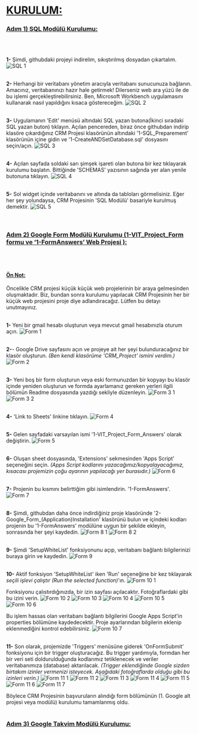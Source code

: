 <u><h1><strong>KURULUM:</strong></h1></u>

<u><h3><strong>Adım 1) SQL Modülü Kurulumu:</strong></h3></u>
<br>
<br>

<strong>1-</strong> Şimdi, githubdaki projeyi indirelim, sıkıştırılmış dosyadan çıkartalım.
![SQL 1](https://github.com/user-attachments/assets/51c66e3a-e594-4e32-bb31-d1ee4c9b0283)
<br>
<br>

<strong>2-</strong> Herhangi bir veritabanı yönetim aracıyla veritabanı sunucunuza bağlanın. Amacınız, veritabanınızı hazır hale getirmek! Dilerseniz web ara yüzü ile de bu işlemi gerçekleştirebilirsiniz. Ben, Microsoft Workbench uygulamasını kullanarak nasıl yapıldığını kısaca göstereceğim.
![SQL 2](https://github.com/user-attachments/assets/7a83079d-0416-4457-aa49-c46998f1c018)
<br>
<br>

<strong>3-</strong> Uygulamanın 'Edit' menüsü altındaki SQL yazan butona(İkinci sıradaki SQL yazan buton) tıklayın. Açılan pencereden, biraz önce githubdan indirip klasöre çıkardığınız CRM Projesi klasörünün altındaki '1-SQL_Preparement' klasörünün içine gidin ve '1-CreateANDSetDatabase.sql' dosyasını seçin/açın.
![SQL 3](https://github.com/user-attachments/assets/3746fe29-9287-408e-a74a-6924e1554bba)
<br>
<br>

<strong>4-</strong> Açılan sayfada soldaki sarı şimşek işareti olan butona bir kez tıklayarak kurulumu başlatın. Bittiğinde 'SCHEMAS' yazısının sağında yer alan yenile butonuna tıklayın.
![SQL 4](https://github.com/user-attachments/assets/fbd38105-ed21-4627-b12a-f881e3ea9b94)
<br>
<br>

<strong>5-</strong> Sol widget içinde veritabanını ve altında da tabloları görmelisiniz. Eğer her şey yolundaysa, CRM Projesinin 'SQL Modülü' basariyle kurulmuş demektir.
![SQL 5](https://github.com/user-attachments/assets/9f7408d4-ab9e-4d59-b60c-4eddc00f21cd)
<br>
<br>
<br>

<u><h3><strong>Adım 2) Google Form Modülü Kurulumu (1-VIT_Project_Form formu ve ‘1-FormAnswers’ Web Projesi ):</strong></h3></u>
<br>
<br>
<u><h4><strong>Ön Not:</strong></h4></u> Öncelikle CRM projesi küçük küçük web projelerinin bir araya gelmesinden oluşmaktadır. Biz, bundan sonra kurulumu yapılacak CRM Projesinin her bir küçük web projesini proje diye adlandıracağız. Lütfen bu detayı unutmayınız.
<br>
<br>

<strong>1-</strong> Yeni bir gmail hesabı oluşturun veya mevcut gmail hesabınızla oturum açın.
![Form 1](https://github.com/user-attachments/assets/e4969ece-3528-438c-8b2e-38f77e48aa59)
<br>
<br>

<strong>2-</strong>- Google Drive sayfasını açın ve projeye ait her şeyi bulunduracağınız bir klasör oluşturun. <i>(Ben kendi klasörüme 'CRM_Project' ismini verdim.)</i>
![Form 2](https://github.com/user-attachments/assets/bc827c4f-f30c-4cf2-a02e-1c41845596b7)
<br>
<br>

<strong>3-</strong> Yeni boş bir form oluşturun veya eski formunuzdan bir kopyayı bu klasör içinde yeniden oluşturun ve formda ayarlamanız gereken yerleri ilgili bölümün Readme dosyasında yazdığı sekliyle düzenleyin.
![Form 3 1](https://github.com/user-attachments/assets/d91f2364-caaf-4e7a-b984-71b0b254629d)
![Form 3 2](https://github.com/user-attachments/assets/a603d592-e7d8-4629-8612-bd795aac4fb6)
<br>
<br>

<strong>4-</strong> 'Link to Sheets' linkine tıklayın.
![Form 4](https://github.com/user-attachments/assets/c68154bc-0d1d-4461-a738-de965efffd77)
<br>
<br>

<strong>5-</strong> Gelen sayfadaki varsayılan ismi '1-VIT_Project_Form_Answers' olarak değiştirin.
![Form 5](https://github.com/user-attachments/assets/b3824a83-f85b-4a27-945d-0f16e2990605)
<br>
<br>

<strong>6-</strong> Oluşan sheet dosyasında, 'Extensions' sekmesinden 'Apps Script' seçeneğini seçin.
<i>(Apps Script kodlarını yazacağımız/kopyalayacağımız, kısacası projemizin çoğu ayarının yapılacağı yer burasıdır.)</i>
![Form 6](https://github.com/user-attachments/assets/9066dea7-c011-4c76-b618-a3eee18130de)
<br>
<br>

<strong>7-</strong> Projenin bu kısmını belirttiğim gibi isimlendirin. '1-FormAnswers'.
![Form 7](https://github.com/user-attachments/assets/8141ebc4-401f-4a37-83a7-022d87390288)
<br>
<br>

<strong>8-</strong> Şimdi, githubdan daha önce indirdiğiniz proje klasöründe '2-Google_Form_(Application)Installation' klasörünü bulun ve içindeki kodları projenin bu '1-FormAnswers' modülüne uygun bir şekilde ekleyin, sonrasında her şeyi kaydedin.
![Form 8 1](https://github.com/user-attachments/assets/a6d56162-1677-47aa-b3da-62edc1ce276e)
![Form 8 2](https://github.com/user-attachments/assets/2bd53b06-5a46-4342-bbcc-25b82fd10658)
<br>
<br>

<strong>9-</strong> Şimdi 'SetupWhiteList' fonksiyonunu açıp, veritabanı bağlantı bilgilerinizi buraya girin ve kaydedin.
![Form 9](https://github.com/user-attachments/assets/c39ec552-294f-4153-b842-ef0034607334)
<br>
<br>

<strong>10-</strong> Aktif fonksiyon 'SetupWhiteList' iken 'Run' seçeneğine bir kez tıklayarak <i>seçili işlevi çalıştır (Run the selected function)</i>'ın. 
![Form 10 1](https://github.com/user-attachments/assets/a5cc833e-b61d-4d8a-af05-8d41f52d3371)
<br>

Fonksiyonu çalıstırdığınızda, bir izin sayfası açılacaktır. Fotoğraflardaki gibi bu izini verin.
![Form 10 2](https://github.com/user-attachments/assets/25483e2b-4b16-4ef4-9f66-bac7a1317b93)
![Form 10 3](https://github.com/user-attachments/assets/f67acd6e-5d45-46a8-8a85-4c7984b0c3d2)
![Form 10 4](https://github.com/user-attachments/assets/4a394bc2-76c4-486d-8f01-4b9326f5bce3)
![Form 10 5](https://github.com/user-attachments/assets/c36260b7-0369-4a01-aef9-512248855f8a)
![Form 10 6](https://github.com/user-attachments/assets/75fe4aa2-dda1-4bb6-85e5-a1fb25a34e76)
<br>

Bu işlem hassas olan veritabanı bağlantı bilgilerini Google Apps Script'in properties bölümüne kaydedecektir. Proje ayarlarından bilgilerin eklenip eklenmediğini kontrol edebilirsiniz.
![Form 10 7](https://github.com/user-attachments/assets/1b40c0a6-fbc5-434d-9af8-cb4d9b53f044)
<br>
<br>

<strong>11-</strong> Son olarak, projemizde 'Triggers' menüsüne giderek 'OnFormSubmit' fonksiyonu için bir trigger oluşturacağız. Bu trigger yardımıyla, formdan her bir veri seti doldurulduğunda kodlarımız tetiklenecek ve veriler veritabanımıza (database) aktarılacak.
<i>(Trigger eklendiğinde Google sizden birtakım izinler vermenizi isteyecek. Aşağıdaki fotoğraflarda olduğu gibi bu izinleri verin.)</i>
![Form 11 1](https://github.com/user-attachments/assets/15fb675a-af36-4f9f-b111-5d4f0cc944ee)
![Form 11 2](https://github.com/user-attachments/assets/f0958faa-ea31-41e6-a289-9d24f422a0ae)
![Form 11 3](https://github.com/user-attachments/assets/1b5bc104-67d9-43d7-bf11-156b0fb7d06e)
![Form 11 4](https://github.com/user-attachments/assets/fb0d511f-feb1-4ec3-bba8-619b030ec7b6)
![Form 11 5](https://github.com/user-attachments/assets/45a98b8c-06b2-4328-a5b2-b91da33b799c)
![Form 11 6](https://github.com/user-attachments/assets/ad8eaaa1-a917-4a58-80c9-3e82eb3c49dc)
![Form 11 7](https://github.com/user-attachments/assets/7c17a3d8-5467-4514-904b-1c55079a479f)
<br>

Böylece CRM Projesinin başvuruların alındığı form bölümünün (1. Google alt projesi veya modülü) kurulumu tamamlanmış oldu.
<br>
<br>

<u><h3><strong>Adım 3) Google Takvim Modülü Kurulumu:</strong></h3></u>
<br>
<br>

